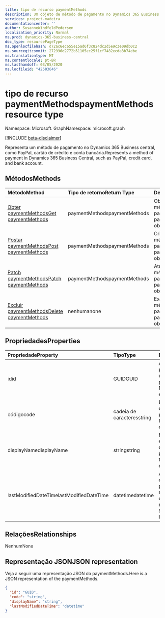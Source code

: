 ```yaml
---
title: tipo de recurso paymentMethods
description: Um objeto de método de pagamento no Dynamics 365 Business central.
services: project-madeira
documentationcenter: ''
author: SusanneWindfeldPedersen
localization_priority: Normal
ms.prod: dynamics-365-business-central
doc_type: resourcePageType
ms.openlocfilehash: d72ac6ec655e15ad6f3c824dc2d5e9c3e09db0c2
ms.sourcegitcommit: 272996d2772b51105ec25f1cf7482ecda3b74ebe
ms.translationtype: MT
ms.contentlocale: pt-BR
ms.lasthandoff: 03/05/2020
ms.locfileid: "42503646"
---
```

# <a name="paymentmethods-resource-type"></a><span data-ttu-id="e0146-103">tipo de recurso paymentMethods</span><span class="sxs-lookup"><span data-stu-id="e0146-103">paymentMethods resource type</span></span>

<span data-ttu-id="e0146-104">Namespace: Microsoft. Graph</span><span class="sxs-lookup"><span data-stu-id="e0146-104">Namespace: microsoft.graph</span></span>

[!INCLUDE [beta-disclaimer](../../includes/beta-disclaimer.md)]

<span data-ttu-id="e0146-105">Representa um método de pagamento no Dynamics 365 Business central, como PayPal, cartão de crédito e conta bancária.</span><span class="sxs-lookup"><span data-stu-id="e0146-105">Represents a method of payment in Dynamics 365 Business Central, such as PayPal, credit card, and bank account.</span></span>

## <a name="methods"></a><span data-ttu-id="e0146-106">Métodos</span><span class="sxs-lookup"><span data-stu-id="e0146-106">Methods</span></span>

| <span data-ttu-id="e0146-107">Método</span><span class="sxs-lookup"><span data-stu-id="e0146-107">Method</span></span>                                                          | <span data-ttu-id="e0146-108">Tipo de retorno</span><span class="sxs-lookup"><span data-stu-id="e0146-108">Return Type</span></span>  |<span data-ttu-id="e0146-109">Descrição</span><span class="sxs-lookup"><span data-stu-id="e0146-109">Description</span></span>             |
|:----------------------------------------------------------------|:-------------|:-----------------------|
|[<span data-ttu-id="e0146-110">Obter paymentMethods</span><span class="sxs-lookup"><span data-stu-id="e0146-110">Get paymentMethods</span></span>](../api/dynamics-paymentmethods-get.md)      |<span data-ttu-id="e0146-111">paymentMethods</span><span class="sxs-lookup"><span data-stu-id="e0146-111">paymentMethods</span></span>|<span data-ttu-id="e0146-112">Obtém um objeto de método de pagamento.</span><span class="sxs-lookup"><span data-stu-id="e0146-112">Gets a payment method object.</span></span>   |
|[<span data-ttu-id="e0146-113">Postar paymentMethods</span><span class="sxs-lookup"><span data-stu-id="e0146-113">Post paymentMethods</span></span>](../api/dynamics-create-paymentmethods.md)  |<span data-ttu-id="e0146-114">paymentMethods</span><span class="sxs-lookup"><span data-stu-id="e0146-114">paymentMethods</span></span>|<span data-ttu-id="e0146-115">Cria um objeto de método de pagamento.</span><span class="sxs-lookup"><span data-stu-id="e0146-115">Creates a payment method object.</span></span>|
|[<span data-ttu-id="e0146-116">Patch paymentMethods</span><span class="sxs-lookup"><span data-stu-id="e0146-116">Patch paymentMethods</span></span>](../api/dynamics-paymentmethods-update.md) |<span data-ttu-id="e0146-117">paymentMethods</span><span class="sxs-lookup"><span data-stu-id="e0146-117">paymentMethods</span></span>|<span data-ttu-id="e0146-118">Atualiza um objeto de método de pagamento.</span><span class="sxs-lookup"><span data-stu-id="e0146-118">Updates a payment method object.</span></span>|
|[<span data-ttu-id="e0146-119">Excluir paymentMethods</span><span class="sxs-lookup"><span data-stu-id="e0146-119">Delete paymentMethods</span></span>](../api/dynamics-paymentmethods-delete.md)|<span data-ttu-id="e0146-120">nenhuma</span><span class="sxs-lookup"><span data-stu-id="e0146-120">none</span></span>          |<span data-ttu-id="e0146-121">Exclui um objeto de método de pagamento.</span><span class="sxs-lookup"><span data-stu-id="e0146-121">Deletes a payment method object.</span></span>|

## <a name="properties"></a><span data-ttu-id="e0146-122">Propriedades</span><span class="sxs-lookup"><span data-stu-id="e0146-122">Properties</span></span>
| <span data-ttu-id="e0146-123">Propriedade</span><span class="sxs-lookup"><span data-stu-id="e0146-123">Property</span></span>           | <span data-ttu-id="e0146-124">Tipo</span><span class="sxs-lookup"><span data-stu-id="e0146-124">Type</span></span>   |<span data-ttu-id="e0146-125">Descrição</span><span class="sxs-lookup"><span data-stu-id="e0146-125">Description</span></span>                                                  |
|:-------------------|:-------|:------------------------------------------------------------|
|<span data-ttu-id="e0146-126">id</span><span class="sxs-lookup"><span data-stu-id="e0146-126">id</span></span>                  |<span data-ttu-id="e0146-127">GUID</span><span class="sxs-lookup"><span data-stu-id="e0146-127">GUID</span></span>    |<span data-ttu-id="e0146-128">A ID exclusiva do paymentMethods.</span><span class="sxs-lookup"><span data-stu-id="e0146-128">The unique ID of the paymentMethods.</span></span> <span data-ttu-id="e0146-129">Não editável.</span><span class="sxs-lookup"><span data-stu-id="e0146-129">Non-editable.</span></span>           |
|<span data-ttu-id="e0146-130">código</span><span class="sxs-lookup"><span data-stu-id="e0146-130">code</span></span>                |<span data-ttu-id="e0146-131">cadeia de caracteres</span><span class="sxs-lookup"><span data-stu-id="e0146-131">string</span></span>  |<span data-ttu-id="e0146-132">Especifica o código do método de pagamento.</span><span class="sxs-lookup"><span data-stu-id="e0146-132">Specifies the payment method code.</span></span>                           |
|<span data-ttu-id="e0146-133">displayName</span><span class="sxs-lookup"><span data-stu-id="e0146-133">displayName</span></span>         |<span data-ttu-id="e0146-134">string</span><span class="sxs-lookup"><span data-stu-id="e0146-134">string</span></span>  |<span data-ttu-id="e0146-135">Especifica o nome de exibição do método de pagamento.</span><span class="sxs-lookup"><span data-stu-id="e0146-135">Specifies the payment method display name.</span></span>                   |
|<span data-ttu-id="e0146-136">lastModifiedDateTime</span><span class="sxs-lookup"><span data-stu-id="e0146-136">lastModifiedDateTime</span></span>|<span data-ttu-id="e0146-137">datetime</span><span class="sxs-lookup"><span data-stu-id="e0146-137">datetime</span></span>|<span data-ttu-id="e0146-138">A última data/hora em que o método de pagamento foi modificado.</span><span class="sxs-lookup"><span data-stu-id="e0146-138">The last datetime the payment method was modified.</span></span> <span data-ttu-id="e0146-139">Somente leitura.</span><span class="sxs-lookup"><span data-stu-id="e0146-139">Read-Only.</span></span>|  


## <a name="relationships"></a><span data-ttu-id="e0146-140">Relações</span><span class="sxs-lookup"><span data-stu-id="e0146-140">Relationships</span></span>
<span data-ttu-id="e0146-141">Nenhum</span><span class="sxs-lookup"><span data-stu-id="e0146-141">None</span></span>

## <a name="json-representation"></a><span data-ttu-id="e0146-142">Representação JSON</span><span class="sxs-lookup"><span data-stu-id="e0146-142">JSON representation</span></span>

<span data-ttu-id="e0146-143">Veja a seguir uma representação JSON do paymentMethods.</span><span class="sxs-lookup"><span data-stu-id="e0146-143">Here is a JSON representation of the paymentMethods.</span></span>


```json
{
  "id": "GUID",
  "code": "string",
  "displayName": "string",
  "lastModifiedDateTime": "datetime"
}

```
